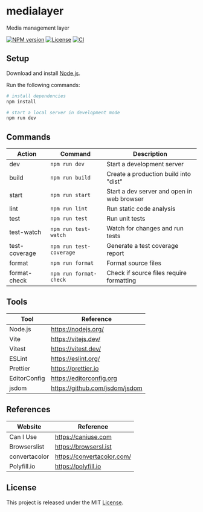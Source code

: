 # medialayer

Media management layer

[![NPM version][npm-badge]][npm-url]
[![License][license-badge]][license-url]
[![CI][ci-badge]][ci-url]

## Setup

Download and install [Node.js](https://nodejs.org/en/download/).

Run the following commands:

```bash
# install dependencies
npm install

# start a local server in development mode
npm run dev
```

## Commands

| Action        | Command                 | Description                                |
| ------------- | ----------------------- | ------------------------------------------ |
| dev           | `npm run dev`           | Start a development server                 |
| build         | `npm run build`         | Create a production build into "dist"      |
| start         | `npm run start`         | Start a dev server and open in web browser |
| lint          | `npm run lint`          | Run static code analysis                   |
| test          | `npm run test`          | Run unit tests                             |
| test-watch    | `npm run test-watch`    | Watch for changes and run tests            |
| test-coverage | `npm run test-coverage` | Generate a test coverage report            |
| format        | `npm run format`        | Format source files                        |
| format-check  | `npm run format-check`  | Check if source files require formatting   |

## Tools

| Tool         | Reference                      |
| ------------ | ------------------------------ |
| Node.js      | https://nodejs.org/            |
| Vite         | https://vitejs.dev/            |
| Vitest       | https://vitest.dev/            |
| ESLint       | https://eslint.org/            |
| Prettier     | https://prettier.io            |
| EditorConfig | https://editorconfig.org       |
| jsdom        | https://github.com/jsdom/jsdom |

## References

| Website       | Reference                  |
| ------------- | -------------------------- |
| Can I Use     | https://caniuse.com        |
| Browserslist  | https://browsersl.ist      |
| convertacolor | https://convertacolor.com/ |
| Polyfill.io   | https://polyfill.io        |

## License

This project is released under the MIT [License](LICENSE).

[ci-badge]: https://github.com/epreston/medialayer/actions/workflows/ci.yml/badge.svg
[ci-url]: https://github.com/epreston/medialayer/actions
[npm-badge]: https://img.shields.io/npm/v/medialayer
[npm-url]: https://www.npmjs.com/package/medialayer
[license-badge]: https://img.shields.io/npm/l/medialayer.svg?cacheSeconds=2592000
[license-url]: LICENSE
